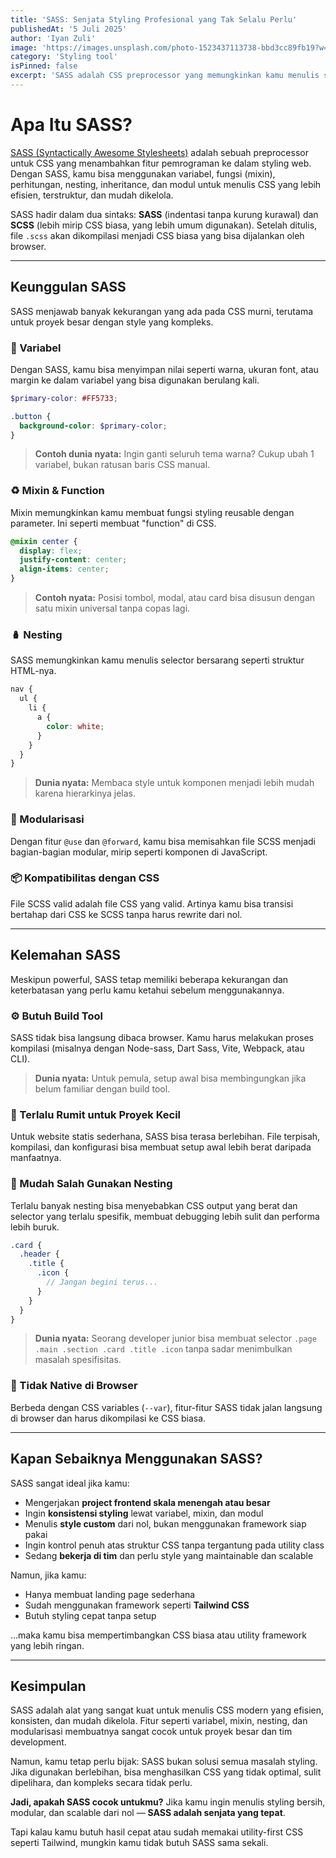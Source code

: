 ```yaml
---
title: 'SASS: Senjata Styling Profesional yang Tak Selalu Perlu'
publishedAt: '5 Juli 2025'
author: 'Iyan Zuli'
image: 'https://images.unsplash.com/photo-1523437113738-bbd3cc89fb19?w=600&auto=format&fit=crop&q=60&ixlib=rb-4.1.0&ixid=M3wxMjA3fDB8MHxzZWFyY2h8Mnx8Y3NzfGVufDB8fDB8fHww'
category: 'Styling tool'
isPinned: false
excerpt: 'SASS adalah CSS preprocessor yang memungkinkan kamu menulis styling lebih rapi, modular, dan efisien menggunakan variabel, mixin, dan nesting. Cocok untuk proyek skala menengah hingga besar.'
---
```


# Apa Itu SASS?

[SASS (Syntactically Awesome Stylesheets)](https://sass-lang.com) adalah sebuah preprocessor untuk CSS yang menambahkan fitur pemrograman ke dalam styling web. Dengan SASS, kamu bisa menggunakan variabel, fungsi (mixin), perhitungan, nesting, inheritance, dan modul untuk menulis CSS yang lebih efisien, terstruktur, dan mudah dikelola.

SASS hadir dalam dua sintaks: **SASS** (indentasi tanpa kurung kurawal) dan **SCSS** (lebih mirip CSS biasa, yang lebih umum digunakan). Setelah ditulis, file `.scss` akan dikompilasi menjadi CSS biasa yang bisa dijalankan oleh browser.

---

## Keunggulan SASS

SASS menjawab banyak kekurangan yang ada pada CSS murni, terutama untuk proyek besar dengan style yang kompleks.

### 🎯 Variabel

Dengan SASS, kamu bisa menyimpan nilai seperti warna, ukuran font, atau margin ke dalam variabel yang bisa digunakan berulang kali.

```scss
$primary-color: #FF5733;

.button {
  background-color: $primary-color;
}
````

> **Contoh dunia nyata:** Ingin ganti seluruh tema warna? Cukup ubah 1 variabel, bukan ratusan baris CSS manual.

### ♻️ Mixin & Function

Mixin memungkinkan kamu membuat fungsi styling reusable dengan parameter. Ini seperti membuat "function" di CSS.

```scss
@mixin center {
  display: flex;
  justify-content: center;
  align-items: center;
}
```

> **Contoh nyata:** Posisi tombol, modal, atau card bisa disusun dengan satu mixin universal tanpa copas lagi.

### 🪆 Nesting

SASS memungkinkan kamu menulis selector bersarang seperti struktur HTML-nya.

```scss
nav {
  ul {
    li {
      a {
        color: white;
      }
    }
  }
}
```

> **Dunia nyata:** Membaca style untuk komponen menjadi lebih mudah karena hierarkinya jelas.

### 🧩 Modularisasi

Dengan fitur `@use` dan `@forward`, kamu bisa memisahkan file SCSS menjadi bagian-bagian modular, mirip seperti komponen di JavaScript.

### 📦 Kompatibilitas dengan CSS

File SCSS valid adalah file CSS yang valid. Artinya kamu bisa transisi bertahap dari CSS ke SCSS tanpa harus rewrite dari nol.

---

## Kelemahan SASS

Meskipun powerful, SASS tetap memiliki beberapa kekurangan dan keterbatasan yang perlu kamu ketahui sebelum menggunakannya.

### ⚙️ Butuh Build Tool

SASS tidak bisa langsung dibaca browser. Kamu harus melakukan proses kompilasi (misalnya dengan Node-sass, Dart Sass, Vite, Webpack, atau CLI).

> **Dunia nyata:** Untuk pemula, setup awal bisa membingungkan jika belum familiar dengan build tool.

### 🐘 Terlalu Rumit untuk Proyek Kecil

Untuk website statis sederhana, SASS bisa terasa berlebihan. File terpisah, kompilasi, dan konfigurasi bisa membuat setup awal lebih berat daripada manfaatnya.

### 🧪 Mudah Salah Gunakan Nesting

Terlalu banyak nesting bisa menyebabkan CSS output yang berat dan selector yang terlalu spesifik, membuat debugging lebih sulit dan performa lebih buruk.

```scss
.card {
  .header {
    .title {
      .icon {
        // Jangan begini terus...
      }
    }
  }
}
```

> **Dunia nyata:** Seorang developer junior bisa membuat selector `.page .main .section .card .title .icon` tanpa sadar menimbulkan masalah spesifisitas.

### 🧾 Tidak Native di Browser

Berbeda dengan CSS variables (`--var`), fitur-fitur SASS tidak jalan langsung di browser dan harus dikompilasi ke CSS biasa.

---

## Kapan Sebaiknya Menggunakan SASS?

SASS sangat ideal jika kamu:

* Mengerjakan **project frontend skala menengah atau besar**
* Ingin **konsistensi styling** lewat variabel, mixin, dan modul
* Menulis **style custom** dari nol, bukan menggunakan framework siap pakai
* Ingin kontrol penuh atas struktur CSS tanpa tergantung pada utility class
* Sedang **bekerja di tim** dan perlu style yang maintainable dan scalable

Namun, jika kamu:

* Hanya membuat landing page sederhana
* Sudah menggunakan framework seperti **Tailwind CSS**
* Butuh styling cepat tanpa setup

…maka kamu bisa mempertimbangkan CSS biasa atau utility framework yang lebih ringan.

---

## Kesimpulan

SASS adalah alat yang sangat kuat untuk menulis CSS modern yang efisien, konsisten, dan mudah dikelola. Fitur seperti variabel, mixin, nesting, dan modularisasi membuatnya sangat cocok untuk proyek besar dan tim development.

Namun, kamu tetap perlu bijak: SASS bukan solusi semua masalah styling. Jika digunakan berlebihan, bisa menghasilkan CSS yang tidak optimal, sulit dipelihara, dan kompleks secara tidak perlu.

**Jadi, apakah SASS cocok untukmu?**
Jika kamu ingin menulis styling bersih, modular, dan scalable dari nol — **SASS adalah senjata yang tepat**.

Tapi kalau kamu butuh hasil cepat atau sudah memakai utility-first CSS seperti Tailwind, mungkin kamu tidak butuh SASS sama sekali.